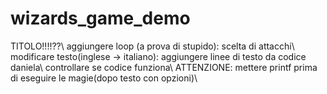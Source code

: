# wizards_game_demo
TITOLO!!!!??\\
aggiungere loop (a prova di stupido): scelta di attacchi\\
modificare testo(inglese -> italiano): aggiungere linee di testo da codice daniela\\
controllare se codice funziona\\
ATTENZIONE: mettere printf prima di eseguire le magie(dopo testo con opzioni)\\
